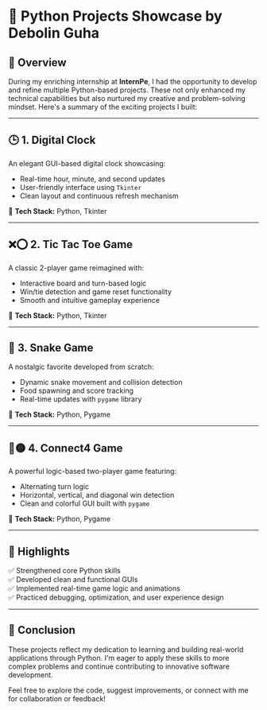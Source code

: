 # 🐍 Python Projects Showcase by Debolin Guha

## 🚀 Overview
During my enriching internship at **InternPe**, I had the opportunity to develop and refine multiple Python-based projects. These not only enhanced my technical capabilities but also nurtured my creative and problem-solving mindset. Here's a summary of the exciting projects I built:

---

## 🕒 1. Digital Clock
An elegant GUI-based digital clock showcasing:
- Real-time hour, minute, and second updates
- User-friendly interface using `Tkinter`
- Clean layout and continuous refresh mechanism

📌 **Tech Stack:** Python, Tkinter

---

## ❌⭕ 2. Tic Tac Toe Game
A classic 2-player game reimagined with:
- Interactive board and turn-based logic
- Win/tie detection and game reset functionality
- Smooth and intuitive gameplay experience

📌 **Tech Stack:** Python, Tkinter

---

## 🐍 3. Snake Game
A nostalgic favorite developed from scratch:
- Dynamic snake movement and collision detection
- Food spawning and score tracking
- Real-time updates with `pygame` library

📌 **Tech Stack:** Python, Pygame

---

## 🔴🟡 4. Connect4 Game
A powerful logic-based two-player game featuring:
- Alternating turn logic
- Horizontal, vertical, and diagonal win detection
- Clean and colorful GUI built with `pygame`

📌 **Tech Stack:** Python, Pygame

---

## 🌟 Highlights

✅ Strengthened core Python skills  
✅ Developed clean and functional GUIs  
✅ Implemented real-time game logic and animations  
✅ Practiced debugging, optimization, and user experience design

---

## 💬 Conclusion
These projects reflect my dedication to learning and building real-world applications through Python. I'm eager to apply these skills to more complex problems and continue contributing to innovative software development.

Feel free to explore the code, suggest improvements, or connect with me for collaboration or feedback!


